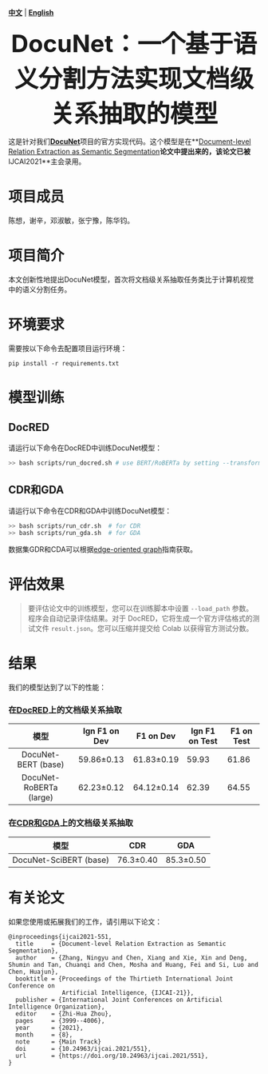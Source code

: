 [**中文**](https://github.com/zjunlp/DocRE/blob/master/README_CN.md) | [**English**](https://github.com/zjunlp/DocRE/blob/master/README.md)

<p align="center">
  	<font size=7><strong>DocuNet：一个基于语义分割方法实现文档级关系抽取的模型</strong></font>
</p>

这是针对我们[**DocuNet**](https://github.com/zjunlp/DocuNet)项目的官方实现代码。这个模型是在**[Document-level Relation Extraction as Semantic Segmentation](https://www.ijcai.org/proceedings/2021/551)**论文中提出来的，该论文已被**IJCAI2021**主会录用。


# 项目成员
陈想，谢辛，邓淑敏，张宁豫，陈华钧。


# 项目简介
本文创新性地提出DocuNet模型，首次将文档级关系抽取任务类比于计算机视觉中的语义分割任务。


# 环境要求
需要按以下命令去配置项目运行环境：

```运行准备
pip install -r requirements.txt
```
# 模型训练

## DocRED


请运行以下命令在DocRED中训练DocuNet模型：

```bash
>> bash scripts/run_docred.sh # use BERT/RoBERTa by setting --transformer-type
```
## CDR和GDA

请运行以下命令在CDR和GDA中训练DocuNet模型：

```bash
>> bash scripts/run_cdr.sh  # for CDR
>> bash scripts/run_gda.sh  # for GDA
```

数据集GDR和CDA可以根据[edge-oriented graph](https://github.com/fenchri/edge-oriented-graph)指南获取。


# 评估效果
>要评估论文中的训练模型，您可以在训练脚本中设置 `--load_path` 参数。程序会自动记录评估结果。对于 DocRED，它将生成一个官方评估格式的测试文件 `result.json`。您可以压缩并提交给 Colab 以获得官方测试分数。


# 结果

我们的模型达到了以下的性能：

### 在[DocRED](https://github.com/thunlp/DocRED)上的文档级关系抽取

| 模型     | Ign F1 on Dev | F1 on Dev | Ign F1 on Test | F1 on Test |
| :----------------: |:--------------: | :------------: | ------------------ | ------------------ |
| DocuNet-BERT (base) |  59.86±0.13 |   61.83±0.19 |     59.93    |      61.86  |
| DocuNet-RoBERTa (large) | 62.23±0.12 | 64.12±0.14 | 62.39 | 64.55 |


### 在[CDR和GDA](https://github.com/fenchri/edge-oriented-graph)上的文档级关系抽取

| 模型  |    CDR    | GDA |
| :----------------: | :----------------: | :----------------: |
| DocuNet-SciBERT (base) | 76.3±0.40    | 85.3±0.50  |


# 有关论文
如果您使用或拓展我们的工作，请引用以下论文：

```
@inproceedings{ijcai2021-551,
  title     = {Document-level Relation Extraction as Semantic Segmentation},
  author    = {Zhang, Ningyu and Chen, Xiang and Xie, Xin and Deng, Shumin and Tan, Chuanqi and Chen, Mosha and Huang, Fei and Si, Luo and Chen, Huajun},
  booktitle = {Proceedings of the Thirtieth International Joint Conference on
               Artificial Intelligence, {IJCAI-21}},
  publisher = {International Joint Conferences on Artificial Intelligence Organization},
  editor    = {Zhi-Hua Zhou},
  pages     = {3999--4006},
  year      = {2021},
  month     = {8},
  note      = {Main Track}
  doi       = {10.24963/ijcai.2021/551},
  url       = {https://doi.org/10.24963/ijcai.2021/551},
}
```



